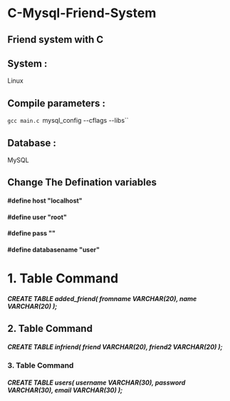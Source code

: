 # C-Mysql-Friend-System
## Friend system with C

## System : 
Linux


## Compile parameters :
`gcc main.c `mysql_config --cflags --libs``


## Database :
MySQL


## Change The Defination variables

#### #define host "localhost"
#### #define user "root"
#### #define pass ""
#### #define databasename "user"


# 1. Table Command

##### CREATE TABLE added_friend( fromname VARCHAR(20), name VARCHAR(20) );

## 2. Table Command

##### CREATE TABLE infriend( friend VARCHAR(20), friend2 VARCHAR(20) );

### 3. Table Command

##### CREATE TABLE users( username VARCHAR(30), password VARCHAR(30), email VARCHAR(30) );
